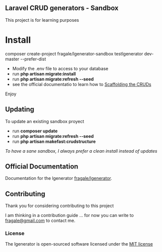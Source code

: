 ## Laravel CRUD generators - Sandbox

This project is for learning purposes


Install
=========

 composer create-project fragale/lgenerator-sandbox testlgenerator dev-master --prefer-dist



* Modify the .env file to access to your database
* run **php artisan migrate:install**
* run **php artisan migrate:refresh --seed**
* see the official documentatio to learn how to [Scaffolding the CRUDs ](https://github.com/fragale/lgeneratordoc/scaffolding.md)

Enjoy

Updating
--------
To update an existing sandbox proyect
* run **composer update**
* run **php artisan migrate:refresh --seed**
* run **php artisan makefast:crudstructure**

*To have a sane sandbox, I always prefer a clean install instead of updates*

## Official Documentation

Documentation for the lgenerator [fragale/lgenerator](https://github.com/fragale/lgenerator).

## Contributing

Thank you for considering contributing to this project 

I am thinking in a contribution guide ... for now you can write to fragale@gmail.com to contact me.


### License

The lgenerator is open-sourced software licensed under the [MIT license](http://opensource.org/licenses/MIT)
